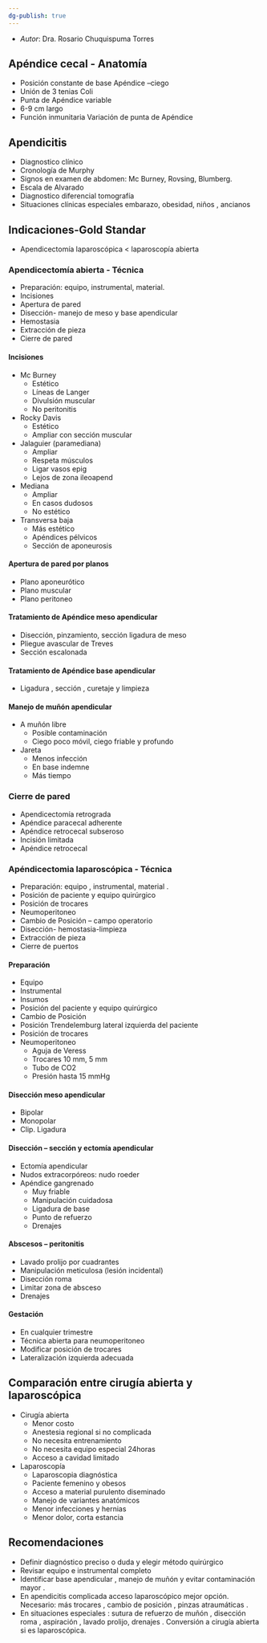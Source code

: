 ```yaml
---
dg-publish: true
---
```

- *Autor*: Dra. Rosario Chuquispuma Torres
## Apéndice cecal - Anatomía 
- Posición constante de base Apéndice –ciego
- Unión de 3 tenias Coli
- Punta de Apéndice variable
- 6-9 cm largo
- Función inmunitaria
Variación de punta de Apéndice
## Apendicitis 
- Diagnostico clínico
- Cronología de Murphy
- Signos en examen de abdomen: Mc Burney, Rovsing, Blumberg.
- Escala de Alvarado
- Diagnostico diferencial tomografía
- Situaciones clínicas especiales embarazo, obesidad, niños , ancianos
## Indicaciones-Gold Standar
- Apendicectomía laparoscópica < laparoscopía abierta 
### Apendicectomía abierta - Técnica
- Preparación: equipo, instrumental, material.
- Incisiones
- Apertura de pared
- Disección- manejo de meso y base apendicular
- Hemostasia
- Extracción de pieza
- Cierre de pared
#### Incisiones
- Mc Burney
	- Estético
	- Líneas de Langer
	- Divulsión muscular
	- No peritonitis
- Rocky Davis
	- Estético
	- Ampliar con sección muscular
- Jalaguier (paramediana)
	- Ampliar
	- Respeta músculos
	- Ligar vasos epig
	- Lejos de zona ileoapend
- Mediana
	- Ampliar
	- En casos dudosos
	- No estético
- Transversa baja
	- Más estético
	- Apéndices pélvicos
	- Sección de aponeurosis
#### Apertura de pared por planos
- Plano aponeurótico
- Plano muscular
- Plano peritoneo
#### Tratamiento de Apéndice meso apendicular
- Disección, pinzamiento, sección ligadura de meso
- Pliegue avascular de Treves
- Sección escalonada
#### Tratamiento de Apéndice base apendicular
- Ligadura , sección , curetaje y limpieza
#### Manejo de muñón apendicular
- A muñón libre
	- Posible contaminación
	- Ciego poco móvil, ciego friable y profundo
- Jareta
	- Menos infección
	- En base indemne
	- Más tiempo
### Cierre de pared
- Apendicectomía retrograda
- Apéndice paracecal adherente
- Apéndice retrocecal subseroso
- Incisión limitada
- Apéndice retrocecal
### Apéndicectomia laparoscópica - Técnica 
- Preparación: equipo , instrumental, material .
- Posición de paciente y equipo quirúrgico
- Posición de trocares
- Neumoperitoneo
- Cambio de Posición – campo operatorio
- Disección- hemostasia-limpieza
- Extracción de pieza
- Cierre de puertos
#### Preparación
- Equipo
- Instrumental
- Insumos
- Posición del paciente y equipo quirúrgico
- Cambio de Posición
- Posición Trendelemburg lateral izquierda del paciente
- Posición de trocares
- Neumoperitoneo
	- Aguja de Veress
	- Trocares 10 mm, 5 mm
	- Tubo de CO2
	- Presión hasta 15 mmHg
#### Disección meso apendicular
- Bipolar
- Monopolar
- Clip. Ligadura
#### Disección – sección y ectomía apendicular
- Ectomía apendicular
- Nudos extracorpóreos: nudo roeder
- Apéndice gangrenado
	- Muy friable
	- Manipulación cuidadosa
	- Ligadura de base
	- Punto de refuerzo
	- Drenajes
#### Abscesos – peritonitis
- Lavado prolijo por cuadrantes
- Manipulación meticulosa (lesión incidental)
- Disección roma
- Limitar zona de absceso
- Drenajes
#### Gestación
- En cualquier trimestre
- Técnica abierta para neumoperitoneo
- Modificar posición de trocares
- Lateralización izquierda adecuada
## Comparación entre cirugía abierta y laparoscópica
- Cirugía abierta
	- Menor costo
	- Anestesia regional si no complicada
	- No necesita entrenamiento
	- No necesita equipo especial 24horas
	- Acceso a cavidad limitado
- Laparoscopía
	- Laparoscopia diagnóstica
	- Paciente femenino y obesos
	- Acceso a material purulento diseminado
	- Manejo de variantes anatómicos
	- Menor infecciones y hernias
	- Menor dolor, corta estancia
## Recomendaciones 
- Definir diagnóstico preciso o duda y elegir método quirúrgico
- Revisar equipo e instrumental completo
- Identificar base apendicular , manejo de muñón y evitar contaminación mayor .
- En apendicitis complicada acceso laparoscópico mejor opción. Necesario: más trocares , cambio de posición , pinzas atraumáticas .
- En situaciones especiales : sutura de refuerzo de muñón , disección roma , aspiración , lavado prolijo, drenajes . Conversión a cirugía abierta si es laparoscópica. 
